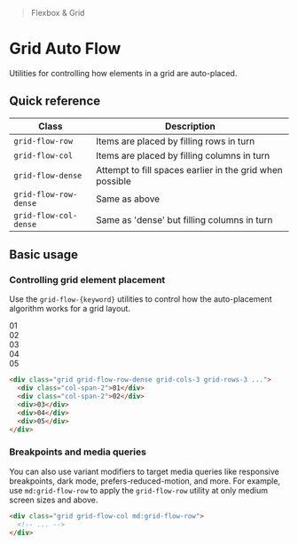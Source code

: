 <script setup>
const exampleClasses = 'p-24 rounded font-ex flex items-center justify-center'
</script>

> Flexbox & Grid

# Grid Auto Flow
Utilities for controlling how elements in a grid are auto-placed.

## Quick reference

| Class                 | Description                                              |
| --------------------- | -------------------------------------------------------- |
| `grid-flow-row`       | Items are placed by filling rows in turn                 |
| `grid-flow-col`       | Items are placed by filling columns in turn              |
| `grid-flow-dense`     | Attempt to fill spaces earlier in the grid when possible |
| `grid-flow-row-dense` | Same as above                                            |
| `grid-flow-col-dense` | Same as 'dense' but filling columns in turn              |

## Basic usage
### Controlling grid element placement
Use the `grid-flow-{keyword}` utilities to control how the auto-placement algorithm works for a grid layout.

<container>
  <box striped class="grid grid-flow-row-dense grid-cols-3 grid-rows-3 gap-4" fg-color="var(--tw-purple-fg)" bg-color="var(--tw-purple-bg)">
    <div class="bg-purple-800 col-span-2" :class="exampleClasses">01</div>
    <div class="bg-purple-800 col-span-2" :class="exampleClasses">02</div>
    <div class="bg-purple-500" :class="exampleClasses">03</div>
    <div class="bg-purple-800" :class="exampleClasses">04</div>
    <div class="bg-purple-800" :class="exampleClasses">05</div>
  </box>
</container>

```html
<div class="grid grid-flow-row-dense grid-cols-3 grid-rows-3 ...">
  <div class="col-span-2">01</div>
  <div class="col-span-2">02</div>
  <div>03</div>
  <div>04</div>
  <div>05</div>
</div>
```

### Breakpoints and media queries
You can also use variant modifiers to target media queries like responsive breakpoints, dark mode, prefers-reduced-motion, and more. For example, use `md:grid-flow-row` to apply the `grid-flow-row` utility at only medium screen sizes and above.

```html
<div class="grid grid-flow-col md:grid-flow-row">
  <!-- ... -->
</div>
```
